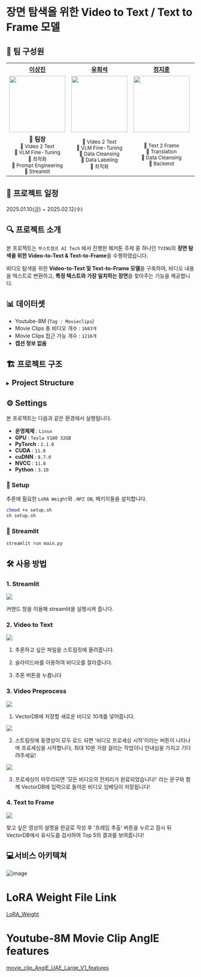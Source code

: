 #  장면 탐색을 위한 Video to Text / Text to Frame 모델

## 🥇 팀 구성원
<table>
    <tr>
        <th align="center"><a href="https://github.com/DrunkLee">이상진</a></th>
        <th align="center"><a href="https://github.com/youhs1125">유희석</a></th>
        <th align="center"><a href="https://github.com/JJhun26">정지훈</a></th>
        <th align="center"><a href="https://github.com/chunyudong">천유동</a></th>
        <th align="center"><a href="https://github.com/subsup98">임용섭</a></th>
        <th align="center"><a href="https://github.com/ssujaewoo">박재우</a></th>
    </tr>
    <tr>
        <td align="center"><img src="https://github.com/user-attachments/assets/a95e8208-6cd7-4e9e-8268-1bc696bd56f7" width="150"></td>
        <td align="center"><img src="https://github.com/user-attachments/assets/328adcf5-4a22-48d6-983c-732202b529b0" width="150"></td>
        <td align="center"><img src="https://github.com/user-attachments/assets/c813d969-5442-4a52-80c4-f00d26dcd379" width="150"></td>
        <td align="center"><img src="https://github.com/user-attachments/assets/8d5fdffb-a81a-4da6-8c70-35b4d8402264" width="150"></td>
        <td align="center"><img src="https://github.com/user-attachments/assets/153869a0-abe4-4892-96aa-875a496f296d" width="150"></td>
        <td align="center"><img src="https://github.com/user-attachments/assets/c03fb329-2690-493c-9e01-4ef03dbb3d17" width="150"></td>
    </tr>
<tr>
    <td align="center">
        <strong>👑 팀장</strong><br>
        <sub>🔹 Video 2 Text</sub><br>
        <sub>🔹 VLM Fine-Tuning</sub><br>
        <sub>🔹 최적화</sub><br>
        <sub>🔹 Prompt Engineering</sub><br>
        <sub>🔹 Streamlit</sub>
    </td>
    <td align="center">
        <sub>🔹 Video 2 Text</sub><br>
        <sub>🔹 VLM Fine-Tuning</sub><br>
        <sub>🔹 Data Cleansing</sub><br>
        <sub>🔹 Data Labeling</sub><br>
        <sub>🔹 최적화</sub>
    </td>
    <td align="center">
        <sub>🔹 Text 2 Frame</sub><br>
        <sub>🔹 Translation</sub><br>
        <sub>🔹 Data Cleansing</sub><br>
        <sub>🔹 Backend</sub>
    </td>
    <td align="center">
        <sub>🔹 Text 2 Frame</sub><br>
        <sub>🔹 VLM Test</sub><br>
        <sub>🔹 Data Cleansing</sub><br>
        <sub>🔹 Data Labeling</sub>
    </td>
    <td align="center">
        <sub>🔹 Text 2 Frame</sub><br>
        <sub>🔹 Backend</sub><br>
        <sub>🔹 Streamlit</sub><br>
        <sub>🔹 VLM Fine-Tuning</sub>
    </td>
    <td align="center">
        <sub>🔹 Video 2 Text</sub><br>
        <sub>🔹 VLM Test</sub><br>
        <sub>🔹 Audio</sub><br>
        <sub>🔹 Transcription</sub>
    </td>
</tr>



</table>



## 📅 프로젝트 일정
2025.01.10(금) ~ 2025.02.12(수)

## 🔍 프로젝트 소개
본 프로젝트는 `부스트캠프 AI Tech` 에서 진행한 해커톤 주제 중 하나인 `TVING`의 **장면 탐색을 위한 Video-to-Text & Text-to-Frame**을 수행하였습니다.

비디오 탐색을 위한 **Video-to-Text 및 Text-to-Frame 모델**을 구축하여, 비디오 내용을 텍스트로 변환하고, **특정 텍스트와 가장 일치하는 장면**을 찾아주는 기능을 제공합니다.

## 📊 데이터셋
- Youtube-8M (`Tag : Movieclips`)
- Movie Clips 총 비디오 개수 : `1683개`
- Movie Clips 접근 가능 개수 : `1216개`
- **캡션 정보 없음**

## 🏗️ 프로젝트 구조

<details>
<summary><span style="font-size: 20px; font-weight: bold">Project Structure</span></summary>

```plaintext
📦 project-root
├── 📄 README.md
├── 
├── 📁 final_project
│   │
│   ├── 📜 main.py
│   │
│   ├── 📁 distribute
│   │   ├── 📜 flask_video_processor.py
│   │   ├── 📜 mainserver_flask.py
│   │   └── 📜 subserver_flask.py
│   │
│   ├── 📁 models
│   │   ├── 📜 add_embedding.py
│   │   ├── 📜 analyze.py
│   │   ├── 📜 angle_similarity.py
│   │   ├── 📜 audio_model.py
│   │   ├── 📜 clip_similarity.py
│   │   ├── 📜 frame_extract.py
│   │   ├── 📜 translation.py
│   │   └── 📜 video_processor.py
│   │
│   ├── 📁 modules
│   │   ├── 📜 flask_video_preprocess.py
│   │   ├── 📜 text_to_frame.py
│   │   ├── 📜 video_preprocess.py
│   │   └── 📜 video_to_text.py
│   │
│   ├── 📜 requirements.txt
│   └── 🛠️ setup.sh
│   
├── 📁 lora_train_json
│   ├── 📜 test_split.jsonl
│   ├── 📜 train_split.jsonl
│   └── 📜 val_split.jsonl
│   
├── 📁 model_test
│   ├── 📜 CogVLM2-llama2-caption.ipynb
│   ├── 📜 InternVL2.5-8B-MPO.ipynb
│   ├── 📜 InternVideo2-chat-8B.ipynb
│   ├── 📜 LLaVA-NeXt-Video-7B-hf.ipynb
│   ├── 📜 LLaVA-Video-7B-Qwen2.ipynb
│   ├── 📜 LongVU_Qwen2_7B.ipynb
│   ├── 📜 qwen2_test.ipynb
│   ├── 📜 videoMAE2-giant.ipynb
│   └── 📜 blip.ipynb
│   
├── 📁 utils
│   ├── 📜 Pseudo_labeling.py
│   ├── 📜 scene_split.py
│   └── 📜 split_videos.ipynb
│   
└── 📁 wrap_up_report
    └── 📜 최종_보고서_CV_프로젝트(11조).pdf
```

</details>

## ⚙️ Settings
본 프로젝트는 다음과 같은 환경에서 실행됩니다.
- **운영체제** : `Linux`
- **GPU** : `Tesla V100 32GB`
- **PyTorch** : `2.1.0`
- **CUDA** : `11.8`
- **cuDNN** : `8.7.0`
- **NVCC** : `11.8`
- **Python** : `3.10`

### 🔧 Setup
추론에 필요한 `LoRA Weight`와 `.NPZ DB`, 패키지들을 설치합니다.
``` bash
chmod +x setup.sh
sh setup.sh
```

### 🚀 Streamlit
```bash
streamlit run main.py
```
## 🛠 사용 방법
### 1. Streamlit
<p>
<img src="https://github.com/user-attachments/assets/80944e5e-7a67-4501-8800-efb1ab5b750a">
</p>
커맨드 창을 이용해 streamlit을 실행시켜 줍니다.

### 2. Video to Text
<p>
<img src="https://github.com/user-attachments/assets/4ac4c52c-2b53-4989-b77c-0c1fd9c03a04">
</p>

1. 추론하고 싶은 파일을 스트림릿에 올려줍니다.

2. 슬라이드바를 이용하여 비디오를 잘라줍니다.

3. 추론 버튼을 누릅니다

### 3. Video Preprocess
<p>
<img src="https://github.com/user-attachments/assets/b3cacc4e-4da3-4fe9-80ce-7e60160f2ff6">
</p>

1. VectorDB에 저장할 새로운 비디오 10개를 넣어줍니다.

<p>
<img src="https://github.com/user-attachments/assets/8bfd0bab-7ab6-4462-bc31-0786b3288111">
</p>

2. 스트림릿에 동영상이 모두 로드 되면 '비디오 프로세싱 시작'이라는 버튼이 나타나며 프로세싱을 시작합니다, 최대 10분 가량 걸리는 작업이니 인내심을 가지고 기다려주세요!

<p>
<img src="https://github.com/user-attachments/assets/123f7a21-f687-4396-aae7-3adc12ef9779">
</p>

3. 프로세싱이 마무리되면 '모든 비디오의 전처리가 완료되었습니다!' 라는 문구와 함께 VectorDB에 입력으로 들어온 비디오 임베딩이 저장됩니다!

### 4. Text to Frame

<p>
<img src="https://github.com/user-attachments/assets/97d3413f-f599-43e0-966c-ded520b6a0a1">
</p>

찾고 싶은 영상의 설명을 한글로 작성 후 '프레임 추출' 버튼을 누르고 잠시 뒤 VectorDB에서 유사도를 검사하여 Top 5의 결과를 보여줍니다!


## :computer:서비스 아키텍쳐
![image](https://github.com/user-attachments/assets/06bf1ad7-9145-4d8e-a342-f1840cbef735)



# LoRA Weight File Link
[LoRA_Weight](https://drive.google.com/file/d/1ZAWyN1aPXgWKbyCACnHz8LS9qE8Wqs7B/view?usp=drive_link)

# Youtube-8M Movie Clip AnglE features
[movie_clip_AnglE_UAE_Large_V1_features](https://drive.google.com/file/d/1mwfAh37wVEA3hJCLs1eXDjTe9vElefxB/view?usp=drive_link)
